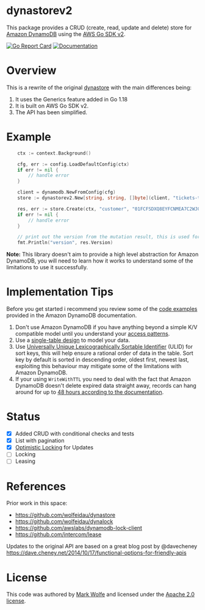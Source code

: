 # dynastorev2

This package provides a CRUD (create, read, update and delete) store for [Amazon DynamoDB](https://aws.amazon.com/dynamodb/) using the [AWS Go SDK v2](https://github.com/aws/aws-sdk-go-v2/).

[![Go Report Card](https://goreportcard.com/badge/github.com/wolfeidau/dynastorev2)](https://goreportcard.com/report/github.com/wolfeidau/dynastorev2)
[![Documentation](https://godoc.org/github.com/wolfeidau/dynastorev2?status.svg)](https://godoc.org/github.com/wolfeidau/dynastorev2)

# Overview

This is a rewrite of the original [dynastore](https://github.com/wolfeidau/dynastore) with the main differences being:

1. It uses the Generics feature added in Go 1.18
2. It is built on AWS Go SDK v2.
3. The API has been simplified.

# Example

```go
	ctx := context.Background()

	cfg, err := config.LoadDefaultConfig(ctx)
	if err != nil {
		// handle error
	}

	client = dynamodb.NewFromConfig(cfg)
	store := dynastorev2.New[string, string, []byte](client, "tickets-table")

	res, err := store.Create(ctx, "customer", "01FCFSDXQ8EYFCNMEA7C2WJG74", []byte(`{"name": "Stax"}`))
	if err != nil {
		// handle error
	}

	// print out the version from the mutation result, this is used for optimistic locking
	fmt.Println("version", res.Version)
```

**Note:** This library doesn't aim to provide a high level abstraction for Amazon DynamoDB, you will need to learn how it works to understand some of the limitations to use it successfully.

# Implementation Tips

Before you get started i recommend you review some of the [code examples](https://docs.aws.amazon.com/amazondynamodb/latest/developerguide/service_code_examples.html) provided in the Amazon DynamoDB documentation.

1. Don't use Amazon DynamoDB if you have anything beyond a simple K/V compatible model until you understand your [access patterns](https://docs.aws.amazon.com/amazondynamodb/latest/developerguide/bp-modeling-nosql-B.html).
2. Use a [single-table design](https://aws.amazon.com/blogs/compute/creating-a-single-table-design-with-amazon-dynamodb/) to model your data.
3. Use [Universally Unique Lexicographically Sortable Identifier](https://github.com/ulid/spec) (ULID) for sort keys, this will help ensure a rational order of data in the table. Sort key by default is sorted in descending order, oldest first, newest last, exploiting this behaviour may mitigate some of the limitations with Amazon DynamoDB.
4. If your using `WriteWithTTL` you need to deal with the fact that Amazon DynamoDB doesn't delete expired data straight away, records can hang around for up to [48 hours according to the documentation](https://docs.aws.amazon.com/amazondynamodb/latest/developerguide/howitworks-ttl.html).

# Status

* [x] Added CRUD with conditional checks and tests
* [x] List with pagination
* [x] [Optimistic Locking](https://docs.aws.amazon.com/amazondynamodb/latest/developerguide/DynamoDBMapper.OptimisticLocking.html) for Updates
* [ ] Locking
* [ ] Leasing

# References

Prior work in this space:

* https://github.com/wolfeidau/dynastore
* https://github.com/wolfeidau/dynalock
* https://github.com/awslabs/dynamodb-lock-client
* https://github.com/intercom/lease

Updates to the original API are based on a great blog post by @davecheney https://dave.cheney.net/2014/10/17/functional-options-for-friendly-apis

# License

This code was authored by [Mark Wolfe](https://github.com/wolfeidau) and licensed under the [Apache 2.0 license](http://www.apache.org/licenses/LICENSE-2.0).